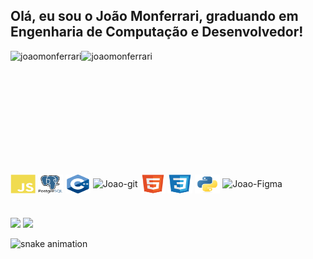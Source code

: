 ## Olá, eu sou o João Monferrari, graduando em Engenharia de Computação e Desenvolvedor!

<div style="display: flex; align-items: flex-start;">
  <img align="left" src="https://github-readme-stats.vercel.app/api?username=joaomonferrari&show_icons=true&theme=algolia" alt="joaomonferrari" />
  <img align="left" src="https://github-readme-stats.vercel.app/api/top-langs?username=joaomonferrari&show_icons=true&theme=algolia&locale=en&layout=compact" alt="joaomonferrari" />
</div>

<br/><br/><br/><br/><br/><br/><br/></br>

<div style="display: inline_block"><br>
  <img align="center" alt="Joao-Js" height="30" width="40" src="https://raw.githubusercontent.com/devicons/devicon/master/icons/javascript/javascript-plain.svg">
  <img align="center" alt="Joao-sql" height="30" width="40" src="https://raw.githubusercontent.com/devicons/devicon/master/icons/postgresql/postgresql-original-wordmark.svg">
  <img align="center" alt="Joao-cpp" height="30" width="40" src="https://raw.githubusercontent.com/devicons/devicon/master/icons/cplusplus/cplusplus-original.svg">
  <img align="center" alt="Joao-git" height="30" width="40" 
src="https://www.vectorlogo.zone/logos/git-scm/git-scm-icon.svg">
  <img align="center" alt="Joao-HTML" height="30" width="40" src="https://raw.githubusercontent.com/devicons/devicon/master/icons/html5/html5-original.svg">
  <img align="center" alt="Joao-CSS" height="30" width="40" src="https://raw.githubusercontent.com/devicons/devicon/master/icons/css3/css3-original.svg">
  <img align="center" alt="Joao-Python" height="30" width="40" src="https://raw.githubusercontent.com/devicons/devicon/master/icons/python/python-original.svg">
  <img align="center" alt="Joao-Figma" height="30" width="40" src="https://www.vectorlogo.zone/logos/figma/figma-icon.svg">
</div>

#

<div> 
  <a href = "mailto:joaomonferna2002@gmail.com"><img src="https://img.shields.io/badge/Gmail-D14836?style=for-the-badge&logo=gmail&logoColor=white" target="_blank"></a>
  <a href="https://www.linkedin.com/in/jo%C3%A3o-monferrari-b278b2223/" target="_blank"><img src="https://img.shields.io/badge/-LinkedIn-%230077B5?style=for-the-badge&logo=linkedin&logoColor=white" target="_blank"></a> 
  
</div>

![snake animation](https://github.com/joaomonferrari/joaomonferrari/blob/output/github-contribution-grid-snake2.svg)


